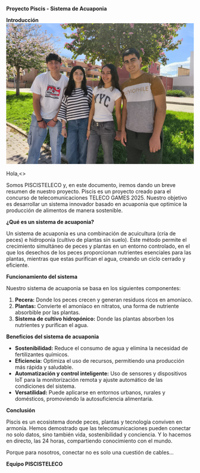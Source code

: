 **Proyecto Piscis - Sistema de Acuaponia**

**Introducción**
![Texto alternativo](imagenes/imagen1.jpg)

Hola,<>

Somos PISCISTELECO y, en este documento, iremos dando un breve resumen de nuestro proyecto. Piscis es un proyecto creado para el concurso de telecomunicaciones TELECO GAMES 2025.
Nuestro objetivo es desarrollar un sistema innovador basado en acuaponia que optimice la producción de alimentos de manera sostenible.

**¿Qué es un sistema de acuaponia?**

Un sistema de acuaponia es una combinación de acuicultura (cría de peces) e hidroponía (cultivo de plantas sin suelo). Este método permite el crecimiento simultáneo de peces y plantas en un entorno controlado, en el que los desechos de los peces proporcionan nutrientes esenciales para las plantas, mientras que estas purifican el agua, creando un ciclo cerrado y eficiente.

**Funcionamiento del sistema**

Nuestro sistema de acuaponia se basa en los siguientes componentes:
1. **Pecera:** Donde los peces crecen y generan residuos ricos en amoníaco.
2. **Plantas:** Convierte el amoníaco en nitratos, una forma de nutriente absorbible por las plantas.
3. **Sistema de cultivo hidropónico:** Donde las plantas absorben los nutrientes y purifican el agua.


**Beneficios del sistema de acuaponia**

- **Sostenibilidad:** Reduce el consumo de agua y elimina la necesidad de fertilizantes químicos.
- **Eficiencia:** Optimiza el uso de recursos, permitiendo una producción más rápida y saludable.
- **Automatización y control inteligente:** Uso de sensores y dispositivos IoT para la monitorización remota y ajuste automático de las condiciones del sistema.
- **Versatilidad:** Puede aplicarse en entornos urbanos, rurales y domésticos, promoviendo la autosuficiencia alimentaria.

**Conclusión**

Piscis es un ecosistema donde peces, plantas y tecnología conviven en armonía.
Hemos demostrado que las telecomunicaciones pueden conectar no solo datos, sino también vida, sostenibilidad y conciencia.
Y lo hacemos en directo, las 24 horas, compartiendo conocimiento con el mundo.

Porque para nosotros, conectar no es solo una cuestión de cables…
 
**Equipo PISCISTELECO**


